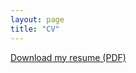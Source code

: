```yaml
---
layout: page
title: "CV"
---
```


[Download my resume (PDF)](https://finamintoastcrunch.github.io/assets/pdfs/Fin_CV_Medium.pdf)
